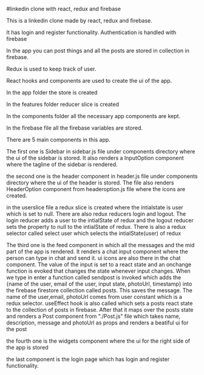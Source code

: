 #linkedin clone with react, redux and firebase

This is a linkedin clone made by react, redux and firebase.

It has login and register functionality. Authentication is handled with firebase

In the app you can post things and all the posts are stored in collection in firebase.

Redux is used to keep track of user.

React hooks and components are used to create the ui of the app.

In the app folder the store is created

In the features folder reducer slice is created

In the components folder all the necessary app components are kept.

In the firebase file all the firebase variables are stored.

There are 5 main components in this app.

The first one is Sidebar in sidebar.js file under components directory where the ui of the sidebar is stored. It also renders a InputOption component where the tagline of the sidebar is rendered.

the second one is the header component in header.js file under components directory where the ui of the header is stored. The file also renders HeaderOption component from headeroption.js file where the icons are created.

in the userslice file a redux slice is created where the intialstate is user which is set to null. There are also redux reducers login and logout. The login reducer adds a user to the intialState of redux and the logout reducer sets the property to null to the intialState of redux. There is also a redux selector called select user which selects the intialState(user) of redux

The third one is the feed component in which all the messages and the mid part of the app is rendered. It renders a chat input component where the person can type in chat and send it. ui icons are also there in the chat component. The value of the input is set to a react state and an onchange function is evoked that changes the state whenever input changes. When we type in enter a function called sendpost is invoked which adds the {name of the user, email of the user, input state, photoUrl, timestamp} into the firebase firestore collection called posts. This saves the message. The name of the user,email, photoUrl comes from user constant which is a redux selector. useEffect hook is also called which sets a posts react state to the collection of posts in firebase. After that it maps over the posts state and renders a Post component from "./Post.js" file which takes name, description, message and photoUrl as props and renders a beatiful ui for the post

the fourth one is the widgets component where the ui for the right side of the app is stored

the last component is the login page which has login and register functionality.
